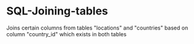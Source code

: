 # SQL-Joining-tables
Joins certain columns from tables "locations" and "countries" based on column "country_id" which exists in both tables
